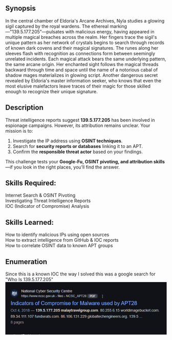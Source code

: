 
## Synopsis

In the central chamber of Eldoria's Arcane Archives, Nyla studies a glowing sigil captured by the royal wardens. The ethereal marking—"139.5.177.205"—pulsates with malicious energy, having appeared in multiple magical breaches across the realm. Her fingers trace the sigil's unique pattern as her network of crystals begins to search through records of known dark covens and their magical signatures. The runes along her sleeves flash with recognition as connections form between seemingly unrelated incidents. Each magical attack bears the same underlying pattern, the same arcane origin. Her enchanted sight follows the magical threads backward through time and space until the name of a notorious cabal of shadow mages materializes in glowing script. Another dangerous secret revealed by Eldoria's master information seeker, who knows that even the most elusive malefactors leave traces of their magic for those skilled enough to recognize their unique signature.

## Description

Threat intelligence reports suggest **139.5.177.205** has been involved in espionage campaigns. However, its attribution remains unclear. Your mission is to:

1. Investigate the IP address using **OSINT techniques**.
2. Search for **security reports or databases** linking it to an APT.
3. Confirm the **responsible threat actor** based on your findings.

This challenge tests your **Google-Fu, OSINT pivoting, and attribution skills**—if you look in the right places, you’ll find the answer.

## Skills Required:

Internet Search & OSINT Pivoting  
Investigating Threat Intelligence Reports  
IOC (Indicator of Compromise) Analysis

## Skills Learned:

How to identify malicious IPs using open sources  
How to extract intelligence from GitHub & IOC reports  
How to correlate OSINT data to known APT groups

## Enumeration

Since this is a known IOC the way I solved this was a google search for "Who Is 139.5.177.205"
![](Images/Pasted%20image%2020250326214711.png)
